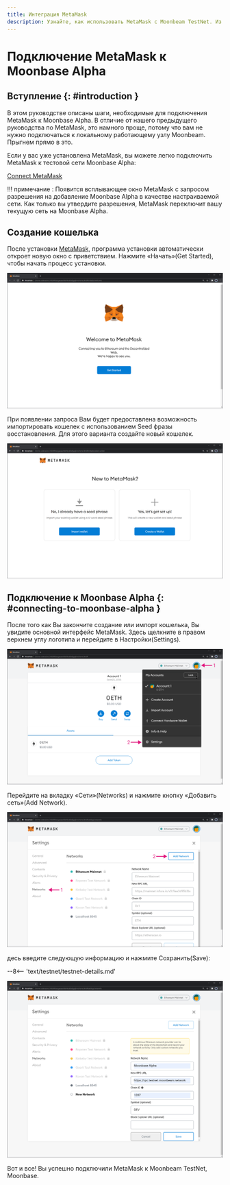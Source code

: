 ```yaml
---
title: Интеграция MetaMask
description: Узнайте, как использовать MetaMask с Moonbeam TestNet. Из этого туториала Вы узнаете, как подключить MetaMask, установленную по умолчанию, к Moonbase Alpha.
---
```


# Подключение MetaMask к Moonbase Alpha

## Вступление {: #introduction } 

В этом руководстве описаны шаги, необходимые для подключения MetaMask к Moonbase Alpha. В отличие от нашего предыдущего руководства по MetaMask, это намного проще, потому что вам не нужно подключаться к локальному работающему узлу Moonbeam. Прыгнем прямо в это.

Если у вас уже установлена MetaMask, вы можете легко подключить MetaMask к тестовой сети Moonbase Alpha:

<div class="button-wrapper">
    <a href="#" class="md-button connectMetaMask">Connect MetaMask</a>
</div>

!!! примечание :
    Появится всплывающее окно MetaMask с запросом разрешения на добавление Moonbase Alpha в качестве настраиваемой сети. Как только вы утвердите разрешения, MetaMask переключит вашу текущую сеть на Moonbase Alpha.
## Создание кошелька

После установки [MetaMask](https://metamask.io), программа установки автоматически откроет новую окно с приветствием. Нажмите «Начать»(Get Started), чтобы начать процесс установки.

![MetaMask1](/images/testnet/testnet-metamask1.png)

При появлении запроса Вам будет предоставлена возможность импортировать кошелек с использованием Seed фразы восстановления. Для этого варианта создайте новый кошелек.

![MetaMask2](/images/testnet/testnet-metamask2.png)

## Подключение к Moonbase Alpha {: #connecting-to-moonbase-alpha } 

После того как Вы закончите создание или импорт кошелька, Вы увидите основной интерфейс MetaMask. Здесь щелкните в правом верхнем углу логотипа и перейдите в Настройки(Settings).

![MetaMask3](/images/testnet/testnet-metamask3.png)

Перейдите на вкладку «Сети»(Networks) и нажмите кнопку «Добавить сеть»(Add Network).

![MetaMask4](/images/testnet/testnet-metamask4.png)

десь введите следующую информацию и нажмите Сохранить(Save):

--8<-- 'text/testnet/testnet-details.md'

![MetaMask5](/images/testnet/testnet-metamask5.png)

Вот и все! Вы успешно подключили MetaMask к Moonbeam TestNet, Moonbase.
